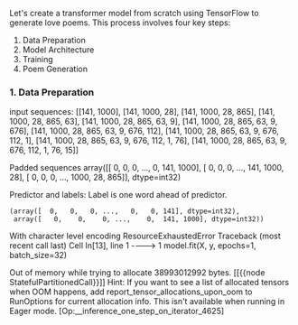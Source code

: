Let's create a transformer model from scratch using TensorFlow to generate love poems. This process involves four key steps:

1. Data Preparation
2. Model Architecture
3. Training
4. Poem Generation

### 1. Data Preparation

input sequences:
[[141, 1000],
 [141, 1000, 28],
 [141, 1000, 28, 865],
 [141, 1000, 28, 865, 63],
 [141, 1000, 28, 865, 63, 9],
 [141, 1000, 28, 865, 63, 9, 676],
 [141, 1000, 28, 865, 63, 9, 676, 112],
 [141, 1000, 28, 865, 63, 9, 676, 112, 1],
 [141, 1000, 28, 865, 63, 9, 676, 112, 1, 76],
 [141, 1000, 28, 865, 63, 9, 676, 112, 1, 76, 15]]

Padded sequences
array([[   0,    0,    0, ...,    0,  141, 1000],
       [   0,    0,    0, ...,  141, 1000,   28],
       [   0,    0,    0, ..., 1000,   28,  865]], dtype=int32)

Predictor and labels:
Label is one word ahead of predictor.
```
(array([  0,   0,   0, ...,   0,   0, 141], dtype=int32),
 array([   0,    0,    0, ...,    0,  141, 1000], dtype=int32))
```

With character level encoding
ResourceExhaustedError                    Traceback (most recent call last)
Cell In[13], line 1
----> 1 model.fit(X, y, epochs=1, batch_size=32)

Out of memory while trying to allocate 38993012992 bytes.
	 [[{{node StatefulPartitionedCall}}]]
Hint: If you want to see a list of allocated tensors when OOM happens, add report_tensor_allocations_upon_oom to RunOptions for current allocation info. This isn't available when running in Eager mode.
 [Op:__inference_one_step_on_iterator_4625]